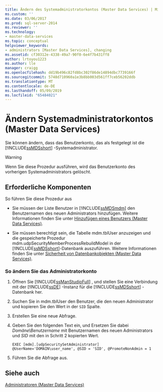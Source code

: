 ```yaml
---
title: Ändern des Systemadministratorkontos (Master Data Services) | Microsoft-Dokumentation
ms.custom: ''
ms.date: 03/06/2017
ms.prod: sql-server-2014
ms.reviewer: ''
ms.technology:
- master-data-services
ms.topic: conceptual
helpviewer_keywords:
- administrators [Master Data Services], changing
ms.assetid: cf30312e-4338-49a7-90f0-6e4f7b431ff8
author: lrtoyou1223
ms.author: lle
manager: craigg
ms.openlocfilehash: dd19b496c82fd8bc302f86de14894dbc7739166f
ms.sourcegitcommit: 5748d710960a1e3b8bb003d561ff7ceb56202ddb
ms.translationtype: MT
ms.contentlocale: de-DE
ms.lasthandoff: 05/09/2019
ms.locfileid: "65484021"
---
```

# <a name="change-the-system-administrator-account-master-data-services"></a>Ändern Systemadministratorkontos (Master Data Services)
  Sie können ändern, dass das Benutzerkonto, das als festgelegt ist die [!INCLUDE[ssMDSshort](../includes/ssmdsshort-md.md)] -Systemadministrator.  
  
> [!WARNING]  
>  Wenn Sie diese Prozedur ausführen, wird das Benutzerkonto des vorherigen Systemadministrators gelöscht.  
  
## <a name="prerequisites"></a>Erforderliche Komponenten  
 So führen Sie diese Prozedur aus  
  
-   Sie müssen der Liste Benutzer in [!INCLUDE[ssMDSmdm](../includes/ssmdsmdm-md.md)] den Benutzernamen des neuen Administrators hinzufügen. Weitere Informationen finden Sie unter [Hinzufügen eines Benutzers &#40;Master Data Services&#41;](add-a-user-master-data-services.md).  
  
-   Sie müssen berechtigt sein, die Tabelle mdm.tblUser anzuzeigen und die gespeicherte Prozedur mdm.udpSecurityMemberProcessRebuildModel in der [!INCLUDE[ssMDSshort](../includes/ssmdsshort-md.md)]-Datenbank auszuführen. Weitere Informationen finden Sie unter [Sicherheit von Datenbankobjekten &#40;Master Data Services&#41;](../../2014/master-data-services/database-object-security-master-data-services.md).  
  
### <a name="to-change-the-administrator-account"></a>So ändern Sie das Administratorkonto  
  
1.  Öffnen Sie [!INCLUDE[ssManStudioFull](../includes/ssmanstudiofull-md.md)] , und stellen Sie eine Verbindung mit der [!INCLUDE[ssDE](../includes/ssde-md.md)] -Instanz für die [!INCLUDE[ssMDSshort](../includes/ssmdsshort-md.md)] -Datenbank her.  
  
2.  Suchen Sie in mdm.tblUser den Benutzer, die den neuen Administrator und kopieren Sie den Wert in der `SID` Spalte.  
  
3.  Erstellen Sie eine neue Abfrage.  
  
4.  Geben Sie den folgenden Text ein, und Ersetzen Sie dabei *Domäne\Benutzername* mit Benutzernamen des neuen Administrators und *SID* mit den in Schritt 2 kopierten Wert.  
  
    ```  
    EXEC [mdm].[udpSecuritySetAdministrator] @UserName='DOMAIN\user_name', @SID = 'SID', @PromoteNonAdmin = 1  
    ```  
  
5.  Führen Sie die Abfrage aus.  
  
## <a name="see-also"></a>Siehe auch  
 [Administratoren &#40;Master Data Services&#41;](../../2014/master-data-services/administrators-master-data-services.md)  
  
  
